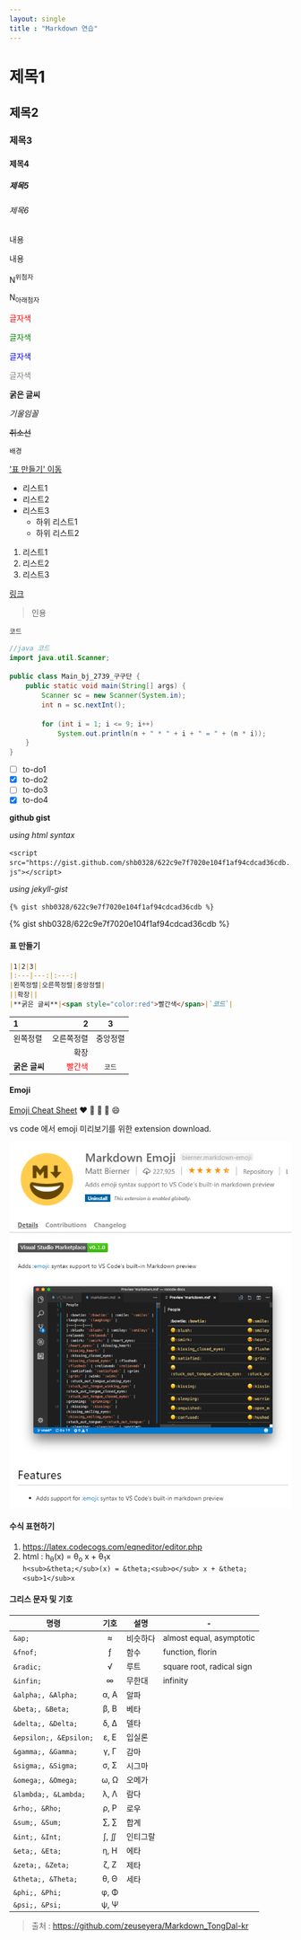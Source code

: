 ```yaml
---
layout: single
title : "Markdown 연습"
---
```


# 제목1
## 제목2
### 제목3
#### 제목4
##### 제목5
###### 제목6

내용

내용

N<sup>위첨자</sup>

N<sub>아래첨자</sub>

<span style="color:red">글자색</span>

<span style="color:green">글자색</span>

<span style="color:blue">글자색</span>

<span style="color:grey">글자색</span>

**굵은 글씨**

*기울임꼴*

~~취소선~~

`배경`

['표 만들기' 이동](#표-만들기)

* 리스트1
* 리스트2
* 리스트3
  * 하위 리스트1
  * 하위 리스트2 

1. 리스트1
2. 리스트2
3. 리스트3

[링크](https://shb0328.github.io/)

> 인용

```
코드
```

```java
//java 코드
import java.util.Scanner;

public class Main_bj_2739_구구단 {
    public static void main(String[] args) {
        Scanner sc = new Scanner(System.in);
        int n = sc.nextInt();

        for (int i = 1; i <= 9; i++)
            System.out.println(n + " * " + i + " = " + (n * i));
    }
}

```

- [ ] to-do1
- [X] to-do2
- [ ] to-do3
- [X] to-do4

**github gist**

*using html syntax*

`<script src="https://gist.github.com/shb0328/622c9e7f7020e104f1af94cdcad36cdb.js"></script>`

<script src="https://gist.github.com/shb0328/622c9e7f7020e104f1af94cdcad36cdb.js"></script>

*using jekyll-gist*

`{% gist shb0328/622c9e7f7020e104f1af94cdcad36cdb %}`

{% gist shb0328/622c9e7f7020e104f1af94cdcad36cdb %}


#### 표 만들기

```markdown
|1|2|3|
|:---|---:|:---:|
|왼쪽정렬|오른쪽정렬|중앙정렬|
||확장||
|**굵은 글씨**|<span style="color:red">빨간색</span>|`코드`|
```

|1|2|3|
|:---|---:|:---:|
|왼쪽정렬|오른쪽정렬|중앙정렬|
||확장||
|**굵은 글씨**|<span style="color:red">빨간색</span>|`코드`|

#### Emoji 

[Emoji Cheat Sheet](https://www.webfx.com/tools/emoji-cheat-sheet/)
:heart: :green_heart: :blue_heart: :purple_heart: :smile:

vs code 에서 emoji 미리보기를 위한 extension download.

![210625140119.png](/assets/images/210625140119.png)

#### 수식 표현하기

1) https://latex.codecogs.com/eqneditor/editor.php 
2) html : h<sub>&theta;</sub>(x) = &theta;<sub>o</sub> x + &theta;<sub>1</sub>x <br>
`h<sub>&theta;</sub>(x) = &theta;<sub>o</sub> x + &theta;<sub>1</sub>x`

#### 그리스 문자 및 기호

| 명령 | 기호 | 설명 | - |  
| --- | :---: | --- | --- |  
| `&ap;` | &ap; | 비슷하다 | almost equal, asymptotic |  
| `&fnof;` | &fnof; | 함수 | function, florin |  
| `&radic;` | &radic; | 루트 | square root, radical sign |  
| `&infin;` | &infin; | 무한대 | infinity | |  
| `&alpha;, &Alpha;` | &alpha;, &Alpha; | 알파 | |  
| `&beta;, &Beta;` | &beta;, &Beta; | 베타 | |  
| `&delta;, &Delta;` | &delta;, &Delta; | 델타 | |  
| `&epsilon;, &Epsilon;` | &epsilon;, &Epsilon; | 입실론 | |  
| `&gamma;, &Gamma;` | &gamma;, &Gamma; | 감마 | |  
| `&sigma;, &Sigma;` | &sigma;, &Sigma; | 시그마 | |  
| `&omega;, &Omega;` | &omega;, &Omega; | 오메가 | |  
| `&lambda;, &Lambda;` | &lambda;, &Lambda; | 람다 | |  
| `&rho;, &Rho;` | &rho;, &Rho; | 로우 | |  
| `&sum;, &Sum;` | &sum;, &Sum; | 합계 | |  
| `&int;, &Int;` | &int;, &Int; | 인티그랄 | |  
| `&eta;, &Eta;` | &eta;, &Eta; | 에타 | |  
| `&zeta;, &Zeta;` | &zeta;, &Zeta; | 제타 | |  
| `&theta;, &Theta;` | &theta;, &Theta; | 세타 | |  
| `&phi;, &Phi;` | &phi;, &Phi; | | |  
| `&psi;, &Psi;` | &psi;, &Psi; | | |  

>출처 : https://github.com/zeuseyera/Markdown_TongDal-kr